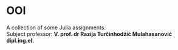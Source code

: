# OOI
A collection of some Julia assignments.<br>
Subject professor: **V. prof. dr Razija Turčinhodžić Mulahasanović dipl.ing.el.**
